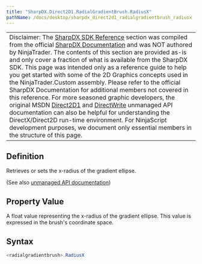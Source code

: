 ```yaml
---
title: "SharpDX.Direct2D1.RadialGradientBrush.RadiusX"
pathName: /docs/desktop/sharpdx_direct2d1_radialgradientbrush_radiusx
---
```


|  |
| --- |
| Disclaimer: The [SharpDX SDK Reference](/docs/desktop/sharpdx_sdk_reference) section was compiled from the official [SharpDX Documentation](http://sharpdx.org/) and was NOT authored by NinjaTrader.  The contents of this section are provided as-is and only cover a fraction of what is available from the SharpDX SDK.  This page was intended only as a reference guide to help you get started with some of the 2D Graphics concepts used in the NinjaTrader.Custom assembly.  Please refer to the official SharpDX Documentation for additional members not covered in this reference.  For more seasoned graphic developers, the original MSDN [Direct2D1](https://msdn.microsoft.com/en-us/library/windows/desktop/dd370990.aspx) and [DirectWrite](https://msdn.microsoft.com/en-us/library/windows/desktop/dd368038.aspx) unmanaged API documentation can also be helpful for understanding the DirectX/Direct2D run-time environment. For NinjaScript development purposes, we document only essential members in the structure of this page. |

## Definition

Retrieves or sets the x-radius of the gradient ellipse.

(See also [unmanaged API documentation](https://msdn.microsoft.com/en-us/library/dd371542(v=vs.85).aspx))

## Property Value

A float value representing the x-radius of the gradient ellipse. This value is expressed in the brush's coordinate space.

## Syntax

```csharp
<radialgradientbrush>.RadiusX
```
